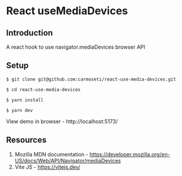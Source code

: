 # React useMediaDevices

## Introduction
A react hook to use navigator.mediaDevices browser API

## Setup
```shell
$ git clone git@github.com:carmoseti/react-use-media-devices.git

$ cd react-use-media-devices

$ yarn install

$ yarn dev
```
View demo in browser - http://localhost:5173/

## Resources
1. Mozilla MDN documentation - https://developer.mozilla.org/en-US/docs/Web/API/Navigator/mediaDevices
2. Vite JS - https://vitejs.dev/